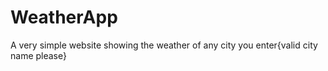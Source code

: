 # WeatherApp
A very simple website showing the weather of any city you enter{valid city name please}
